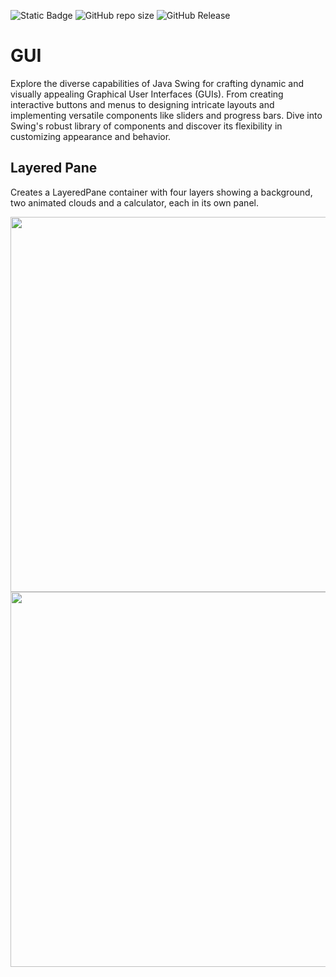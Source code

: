 ![Static Badge](https://img.shields.io/badge/author-javiergs-orange)
![GitHub repo size](https://img.shields.io/github/repo-size/CSC3100/GUI)
![GitHub Release](https://img.shields.io/github/v/release/CSC3100/GUI)


# GUI
Explore the diverse capabilities of Java Swing for crafting dynamic and visually appealing Graphical User Interfaces (GUIs). From creating interactive buttons and menus to designing intricate layouts and implementing versatile components like sliders and progress bars. Dive into Swing's robust library of components and discover its flexibility in customizing appearance and behavior.
<br>

## Layered Pane
Creates a LayeredPane container with four layers showing a background, two animated clouds and a calculator, each in its own panel.
<p align="center">
<IMG SRC="https://github.com/CSC3100/GUI/assets/3814755/a2eb8359-13d0-4a58-a0ee-75225fff4f22" WIDTH=600>
<img width="600" src="https://github.com/CSC3100/Pong-Game/assets/3814755/26cf5ecf-8172-4a36-8942-88b05d31b6e7">
</p>
</details>

